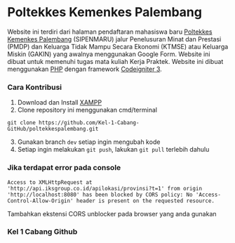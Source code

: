 # Poltekkes Kemenkes Palembang

Website ini terdiri dari halaman pendaftaran mahasiswa baru [Poltekkes Kemenkes Palembang](https://poltekkespalembang.ac.id/) (SIPENMARU) jalur Penelusuran Minat dan Prestasi (PMDP) dan Keluarga Tidak Mampu Secara Ekonomi (KTMSE) atau Keluarga Miskin (GAKIN) yang awalnya menggunakan Google Form. Website ini dibuat untuk memenuhi tugas mata kuliah Kerja Praktek. Website ini dibuat menggunakan [PHP](https://www.php.net/) dengan framework [Codeigniter 3](https://www.codeigniter.com/download).

### Cara Kontribusi
1. Download dan Install [XAMPP](https://www.apachefriends.org/download.html)
2. Clone repository ini menggunakan cmd/terminal
```
git clone https://github.com/Kel-1-Cabang-GitHub/poltekkespalembang.git
```
3. Gunakan branch `dev` setiap ingin mengubah kode
4. Setiap ingin melakukan `git push`, lakukan `git pull` terlebih dahulu

### Jika terdapat error pada console

```
Access to XMLHttpRequest at 'http://api.iksgroup.co.id/apilokasi/provinsi?t=1' from origin 'http://localhost:8080' has been blocked by CORS policy: No 'Access-Control-Allow-Origin' header is present on the requested resource.
```
Tambahkan ekstensi CORS unblocker pada browser yang anda gunakan

### Kel 1 Cabang Github
